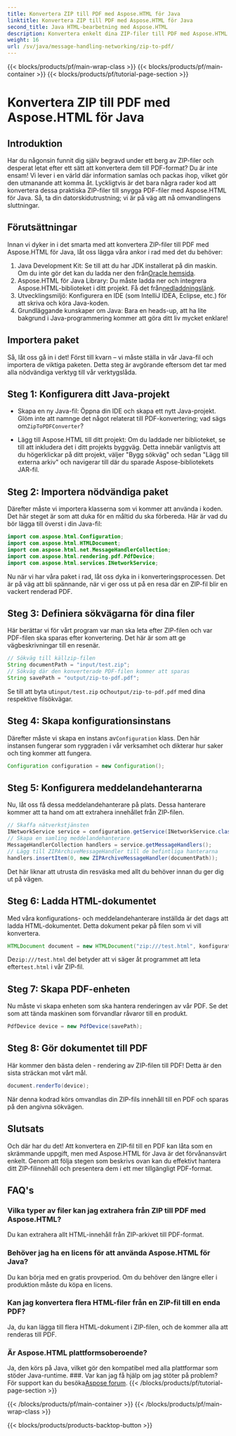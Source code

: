 ```yaml
---
title: Konvertera ZIP till PDF med Aspose.HTML för Java
linktitle: Konvertera ZIP till PDF med Aspose.HTML för Java
second_title: Java HTML-bearbetning med Aspose.HTML
description: Konvertera enkelt dina ZIP-filer till PDF med Aspose.HTML för Java med denna steg-för-steg-guide.
weight: 16
url: /sv/java/message-handling-networking/zip-to-pdf/
---
```


{{< blocks/products/pf/main-wrap-class >}}
{{< blocks/products/pf/main-container >}}
{{< blocks/products/pf/tutorial-page-section >}}

# Konvertera ZIP till PDF med Aspose.HTML för Java

## Introduktion
Har du någonsin funnit dig själv begravd under ett berg av ZIP-filer och desperat letat efter ett sätt att konvertera dem till PDF-format? Du är inte ensam! Vi lever i en värld där information samlas och packas ihop, vilket gör den utmanande att komma åt. Lyckligtvis är det bara några rader kod att konvertera dessa praktiska ZIP-filer till snygga PDF-filer med Aspose.HTML för Java. Så, ta din datorskidutrustning; vi är på väg att nå omvandlingens sluttningar.
## Förutsättningar
Innan vi dyker in i det smarta med att konvertera ZIP-filer till PDF med Aspose.HTML för Java, låt oss lägga våra ankor i rad med det du behöver:
1.  Java Development Kit: Se till att du har JDK installerat på din maskin. Om du inte gör det kan du ladda ner den från[Oracle hemsida](https://www.oracle.com/java/technologies/javase-jdk11-downloads.html).
2.  Aspose.HTML för Java Library: Du måste ladda ner och integrera Aspose.HTML-biblioteket i ditt projekt. Få det från[nedladdningslänk](https://releases.aspose.com/html/java/).
3. Utvecklingsmiljö: Konfigurera en IDE (som IntelliJ IDEA, Eclipse, etc.) för att skriva och köra Java-koden.
4. Grundläggande kunskaper om Java: Bara en heads-up, att ha lite bakgrund i Java-programmering kommer att göra ditt liv mycket enklare!
## Importera paket
Så, låt oss gå in i det! Först till kvarn – vi måste ställa in vår Java-fil och importera de viktiga paketen. Detta steg är avgörande eftersom det tar med alla nödvändiga verktyg till vår verktygslåda. 
## Steg 1: Konfigurera ditt Java-projekt
- Skapa en ny Java-fil: Öppna din IDE och skapa ett nytt Java-projekt. Glöm inte att namnge det något relaterat till PDF-konvertering; vad sägs om`ZipToPDFConverter`?
  
- Lägg till Aspose.HTML till ditt projekt: Om du laddade ner biblioteket, se till att inkludera det i ditt projekts byggväg. Detta innebär vanligtvis att du högerklickar på ditt projekt, väljer "Bygg sökväg" och sedan "Lägg till externa arkiv" och navigerar till där du sparade Aspose-bibliotekets JAR-fil.
## Steg 2: Importera nödvändiga paket
Därefter måste vi importera klasserna som vi kommer att använda i koden. Det här steget är som att duka för en måltid du ska förbereda. Här är vad du bör lägga till överst i din Java-fil:
```java
import com.aspose.html.Configuration;
import com.aspose.html.HTMLDocument;
import com.aspose.html.net.MessageHandlerCollection;
import com.aspose.html.rendering.pdf.PdfDevice;
import com.aspose.html.services.INetworkService;
```
Nu när vi har våra paket i rad, låt oss dyka in i konverteringsprocessen. Det är på väg att bli spännande, när vi ger oss ut på en resa där en ZIP-fil blir en vackert renderad PDF. 
## Steg 3: Definiera sökvägarna för dina filer
Här berättar vi för vårt program var man ska leta efter ZIP-filen och var PDF-filen ska sparas efter konvertering. Det här är som att ge vägbeskrivningar till en resenär.
```java
// Sökväg till källzip-filen
String documentPath = "input/test.zip";
// Sökväg där den konverterade PDF-filen kommer att sparas
String savePath = "output/zip-to-pdf.pdf";
```
 Se till att byta ut`input/test.zip` och`output/zip-to-pdf.pdf` med dina respektive filsökvägar.
## Steg 4: Skapa konfigurationsinstans
 Därefter måste vi skapa en instans av`Configuration` klass. Den här instansen fungerar som ryggraden i vår verksamhet och dikterar hur saker och ting kommer att fungera.
```java
Configuration configuration = new Configuration();
```
## Steg 5: Konfigurera meddelandehanterarna
Nu, låt oss få dessa meddelandehanterare på plats. Dessa hanterare kommer att ta hand om att extrahera innehållet från ZIP-filen. 
```java
// Skaffa nätverkstjänsten
INetworkService service = configuration.getService(INetworkService.class);
// Skapa en samling meddelandehanterare
MessageHandlerCollection handlers = service.getMessageHandlers();
// Lägg till ZIPArchiveMessageHandler till de befintliga hanterarna
handlers.insertItem(0, new ZIPArchiveMessageHandler(documentPath));
```
Det här liknar att utrusta din resväska med allt du behöver innan du ger dig ut på vägen.
## Steg 6: Ladda HTML-dokumentet
Med våra konfigurations- och meddelandehanterare inställda är det dags att ladda HTML-dokumentet. Detta dokument pekar på filen som vi vill konvertera.
```java
HTMLDocument document = new HTMLDocument("zip:///test.html", konfiguration);
```
 De`zip:///test.html` del betyder att vi säger åt programmet att leta efter`test.html` i vår ZIP-fil.
## Steg 7: Skapa PDF-enheten
Nu måste vi skapa enheten som ska hantera renderingen av vår PDF. Se det som att tända maskinen som förvandlar råvaror till en produkt.
```java
PdfDevice device = new PdfDevice(savePath);
```
## Steg 8: Gör dokumentet till PDF
Här kommer den bästa delen - rendering av ZIP-filen till PDF! Detta är den sista sträckan mot vårt mål.
```java
document.renderTo(device);
```
När denna kodrad körs omvandlas din ZIP-fils innehåll till en PDF och sparas på den angivna sökvägen.
## Slutsats
Och där har du det! Att konvertera en ZIP-fil till en PDF kan låta som en skrämmande uppgift, men med Aspose.HTML för Java är det förvånansvärt enkelt. Genom att följa stegen som beskrivs ovan kan du effektivt hantera ditt ZIP-filinnehåll och presentera dem i ett mer tillgängligt PDF-format.
## FAQ's
### Vilka typer av filer kan jag extrahera från ZIP till PDF med Aspose.HTML?  
Du kan extrahera allt HTML-innehåll från ZIP-arkivet till PDF-format.
### Behöver jag ha en licens för att använda Aspose.HTML för Java?  
Du kan börja med en gratis provperiod. Om du behöver den längre eller i produktion måste du köpa en licens.
### Kan jag konvertera flera HTML-filer från en ZIP-fil till en enda PDF?  
Ja, du kan lägga till flera HTML-dokument i ZIP-filen, och de kommer alla att renderas till PDF.
### Är Aspose.HTML plattformsoberoende?  
Ja, den körs på Java, vilket gör den kompatibel med alla plattformar som stöder Java-runtime.
###. Var kan jag få hjälp om jag stöter på problem?  
 För support kan du besöka[Aspose forum](https://forum.aspose.com/c/html/29).
{{< /blocks/products/pf/tutorial-page-section >}}

{{< /blocks/products/pf/main-container >}}
{{< /blocks/products/pf/main-wrap-class >}}

{{< blocks/products/products-backtop-button >}}
